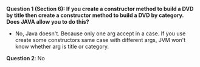 **Question 1 (Section 6): If you create a constructor method to build a DVD by title then create a constructor method to build a DVD by category. Does JAVA allow you to do this?**
* No, Java doesn't. Because only one arg accept in a case. If you use create some constructors same case with different args, JVM won't know whether arg is title or category.

**Question 2**: No

